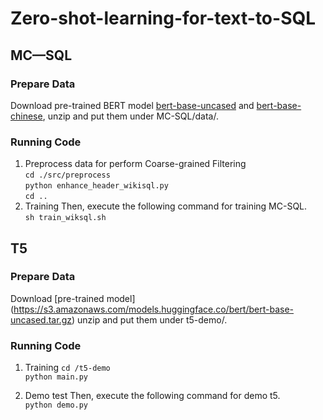 # Zero-shot-learning-for-text-to-SQL
## MC—SQL
### Prepare Data
Download pre-trained BERT model [bert-base-uncased](https://s3.amazonaws.com/models.huggingface.co/bert/bert-base-uncased.tar.gz) and [bert-base-chinese](https://s3.amazonaws.com/models.huggingface.co/bert/bert-base-chinese.tar.gz), unzip and put them under MC-SQL/data/.
### Running Code
1. Preprocess data for perform Coarse-grained Filtering  
`cd ./src/preprocess`  
`python enhance_header_wikisql.py`  
`cd ..`
2. Training
Then, execute the following command for training MC-SQL.  
`sh train_wiksql.sh`


## T5
### Prepare Data
Download [pre-trained model] (https://s3.amazonaws.com/models.huggingface.co/bert/bert-base-uncased.tar.gz) unzip and put them under t5-demo/.
### Running Code
1. Training
`cd /t5-demo`  
`python main.py`  

2. Demo test
Then, execute the following command for demo t5.  
`python demo.py`
